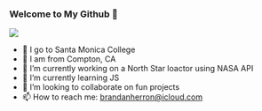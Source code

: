 ### Welcome to My Github 👋

<img src="https://tenor.com/view/sultan-alrefaei-programmer-office-gif-13165216">

- 🏫 I go to Santa Monica College
- 💬 I am from Compton, CA
- 🔭 I’m currently working on a North Star loactor using NASA API
- 🌱 I’m currently learning JS
- 👯 I’m looking to collaborate on fun projects
- 📫 How to reach me: brandanherron@icloud.com
